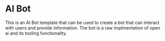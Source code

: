 # AI Bot

This is an AI Bot template that can be used to create a bot that can interact with users and provide information. The bot is a raw implmentation of open ai and its tooling functionality.
